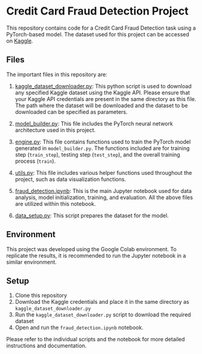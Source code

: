 # Credit Card Fraud Detection Project

This repository contains code for a Credit Card Fraud Detection task using a PyTorch-based model. The dataset used for this project can be accessed on [Kaggle](https://www.kaggle.com/datasets/mlg-ulb/creditcardfraud).

## Files

The important files in this repository are:

1. [kaggle_dataset_downloader.py](https://github.com/utkuozbudak/fraud_detection/blob/main/kaggle_dataset_downloader.py): This python script is used to download any specified Kaggle dataset using the Kaggle API. Please ensure that your Kaggle API credentials are present in the same directory as this file. The path where the dataset will be downloaded and the dataset to be downloaded can be specified as parameters.

2. [model_builder.py](https://github.com/utkuozbudak/fraud_detection/blob/main/model_builder.py): This file includes the PyTorch neural network architecture used in this project. 

3. [engine.py](https://github.com/utkuozbudak/fraud_detection/blob/main/engine.py): This file contains functions used to train the PyTorch model generated in `model_builder.py`. The functions included are for training step (`train_step`), testing step (`test_step`), and the overall training process (`train`).

4. [utils.py](https://github.com/utkuozbudak/fraud_detection/blob/main/utils.py): This file includes various helper functions used throughout the project, such as data visualization functions.

5. [fraud_detection.ipynb](https://github.com/utkuozbudak/fraud_detection/blob/main/fraud_detection.ipynb): This is the main Jupyter notebook used for data analysis, model initialization, training, and evaluation. All the above files are utilized within this notebook.

6. [data_setup.py](https://github.com/utkuozbudak/fraud_detection/blob/main/data_setup.py): This script prepares the dataset for the model. 

## Environment

This project was developed using the Google Colab environment. To replicate the results, it is recommended to run the Jupyter notebook in a similar environment.

## Setup

1. Clone this repository
2. Download the Kaggle credentials and place it in the same directory as `kaggle_dataset_downloader.py`
3. Run the `kaggle_dataset_downloader.py` script to download the required dataset
4. Open and run the `fraud_detection.ipynb` notebook.

Please refer to the individual scripts and the notebook for more detailed instructions and documentation.
